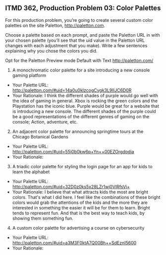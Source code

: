 ## ITMD 362, Production Problem 03: Color Palettes

For this production problem, you’re going to create several custom color palettes on the site
Paletton, http://paletton.com.

Choose a palette based on each prompt, and paste the Paletton URL in with your chosen palette
(you’ll see that the uid value in the Paletton URL changes with each adjustment that you make).
Write a few sentences explaining why you chose the colors you did.

Opt for the Paletton Preview mode Default with Text http://paletton.com/

1. A monochromatic color palette for a site introducing a new console gaming platform

- Your Palette URL: http://paletton.com/#uid=14a0u0klzcogCvgk3L9IIJC6D0R
- Your Rationale: I think the different shades of purple would go well with the idea of gaming in general. Xbox is rocking the green colors and the Playstation has the iconic blue. Purple would be great for a website that is introducing a new console. The different shades of the purple could be a good representations of the different genres of gaming on the console; Action, adventure, etc.

2. An adjacent color palette for announcing springtime tours at the Chicago Botanical Gardens

- Your Palette URL: http://paletton.com/#uid=55j0b0kw6p+Yn++00EZOrgdodia
- Your Rationale:

3. A triadic color palette for styling the login page for an app for kids to learn the alphabet

- Your Palette URL: http://paletton.com/#uid=32D0z0ks5x28LZr1wj0VIRfsVi+
- Your Rationale: I believe that what attracts kids the most are bright colors. That's what I did here.
I feel like the combinations of these bright colors would grab the attentions of the kids and the more they are interested in
something the easier it will be for them to learn. Bright tends to represent fun. And that is the best way to teach kids,
by showing them something fun.

4. A custom color palette for advertising a course on cybersecurity

- Your Palette URL: http://paletton.com/#uid=a3M3F0ktA7Q00Bh++SdEznI5600
- Your Rationale:
